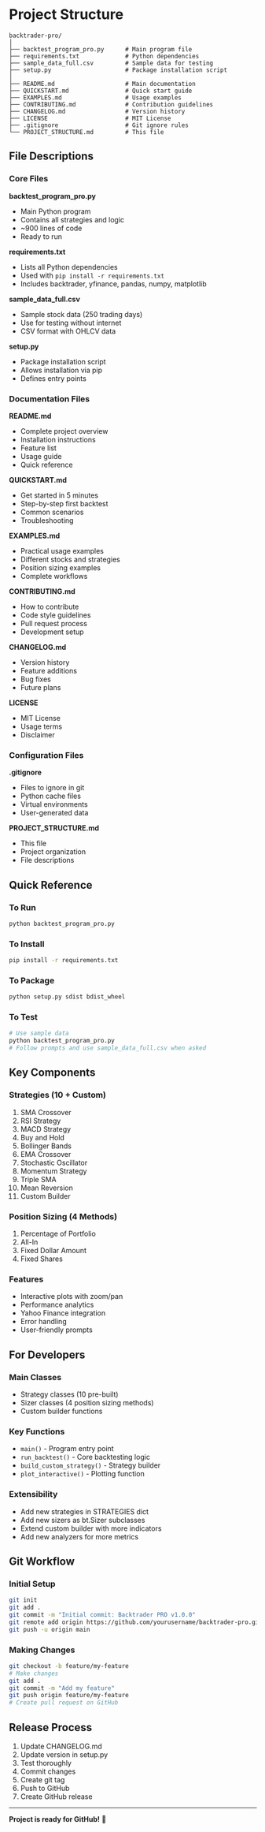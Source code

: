 # Project Structure

```
backtrader-pro/
│
├── backtest_program_pro.py      # Main program file
├── requirements.txt             # Python dependencies
├── sample_data_full.csv         # Sample data for testing
├── setup.py                     # Package installation script
│
├── README.md                    # Main documentation
├── QUICKSTART.md                # Quick start guide
├── EXAMPLES.md                  # Usage examples
├── CONTRIBUTING.md              # Contribution guidelines
├── CHANGELOG.md                 # Version history
├── LICENSE                      # MIT License
├── .gitignore                   # Git ignore rules
└── PROJECT_STRUCTURE.md         # This file
```

## File Descriptions

### Core Files

**backtest_program_pro.py**
- Main Python program
- Contains all strategies and logic
- ~900 lines of code
- Ready to run

**requirements.txt**
- Lists all Python dependencies
- Used with `pip install -r requirements.txt`
- Includes backtrader, yfinance, pandas, numpy, matplotlib

**sample_data_full.csv**
- Sample stock data (250 trading days)
- Use for testing without internet
- CSV format with OHLCV data

**setup.py**
- Package installation script
- Allows installation via pip
- Defines entry points

### Documentation Files

**README.md**
- Complete project overview
- Installation instructions
- Feature list
- Usage guide
- Quick reference

**QUICKSTART.md**
- Get started in 5 minutes
- Step-by-step first backtest
- Common scenarios
- Troubleshooting

**EXAMPLES.md**
- Practical usage examples
- Different stocks and strategies
- Position sizing examples
- Complete workflows

**CONTRIBUTING.md**
- How to contribute
- Code style guidelines
- Pull request process
- Development setup

**CHANGELOG.md**
- Version history
- Feature additions
- Bug fixes
- Future plans

**LICENSE**
- MIT License
- Usage terms
- Disclaimer

### Configuration Files

**.gitignore**
- Files to ignore in git
- Python cache files
- Virtual environments
- User-generated data

**PROJECT_STRUCTURE.md**
- This file
- Project organization
- File descriptions

## Quick Reference

### To Run
```bash
python backtest_program_pro.py
```

### To Install
```bash
pip install -r requirements.txt
```

### To Package
```bash
python setup.py sdist bdist_wheel
```

### To Test
```bash
# Use sample data
python backtest_program_pro.py
# Follow prompts and use sample_data_full.csv when asked
```

## Key Components

### Strategies (10 + Custom)
1. SMA Crossover
2. RSI Strategy
3. MACD Strategy
4. Buy and Hold
5. Bollinger Bands
6. EMA Crossover
7. Stochastic Oscillator
8. Momentum Strategy
9. Triple SMA
10. Mean Reversion
11. Custom Builder

### Position Sizing (4 Methods)
1. Percentage of Portfolio
2. All-In
3. Fixed Dollar Amount
4. Fixed Shares

### Features
- Interactive plots with zoom/pan
- Performance analytics
- Yahoo Finance integration
- Error handling
- User-friendly prompts

## For Developers

### Main Classes
- Strategy classes (10 pre-built)
- Sizer classes (4 position sizing methods)
- Custom builder functions

### Key Functions
- `main()` - Program entry point
- `run_backtest()` - Core backtesting logic
- `build_custom_strategy()` - Strategy builder
- `plot_interactive()` - Plotting function

### Extensibility
- Add new strategies in STRATEGIES dict
- Add new sizers as bt.Sizer subclasses
- Extend custom builder with more indicators
- Add new analyzers for more metrics

## Git Workflow

### Initial Setup
```bash
git init
git add .
git commit -m "Initial commit: Backtrader PRO v1.0.0"
git remote add origin https://github.com/yourusername/backtrader-pro.git
git push -u origin main
```

### Making Changes
```bash
git checkout -b feature/my-feature
# Make changes
git add .
git commit -m "Add my feature"
git push origin feature/my-feature
# Create pull request on GitHub
```

## Release Process

1. Update CHANGELOG.md
2. Update version in setup.py
3. Test thoroughly
4. Commit changes
5. Create git tag
6. Push to GitHub
7. Create GitHub release

---

**Project is ready for GitHub!** 🚀
